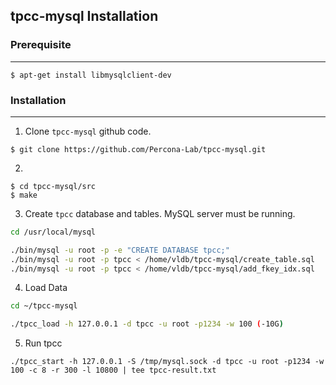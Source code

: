 ## tpcc-mysql Installation

### Prerequisite

---

```shell
$ apt-get install libmysqlclient-dev
```

### Installation

---

1. Clone `tpcc-mysql` github code.

```shell
$ git clone https://github.com/Percona-Lab/tpcc-mysql.git
```

2.

```shell
$ cd tpcc-mysql/src
$ make
```

3. Create `tpcc` database and tables. MySQL server must be running.

```bash
cd /usr/local/mysql

./bin/mysql -u root -p -e "CREATE DATABASE tpcc;"
./bin/mysql -u root -p tpcc < /home/vldb/tpcc-mysql/create_table.sql
./bin/mysql -u root -p tpcc < /home/vldb/tpcc-mysql/add_fkey_idx.sql
```

4. Load Data

```bash
cd ~/tpcc-mysql

./tpcc_load -h 127.0.0.1 -d tpcc -u root -p1234 -w 100 (-10G)
```

5. Run tpcc

```
./tpcc_start -h 127.0.0.1 -S /tmp/mysql.sock -d tpcc -u root -p1234 -w 100 -c 8 -r 300 -l 10800 | tee tpcc-result.txt
```
